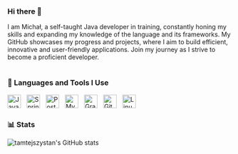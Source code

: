 ### Hi there 👋

I am Michał, a self-taught Java developer in training, constantly honing my skills and expanding my knowledge of the language and its frameworks. My GitHub showcases my progress and projects, where I aim to build efficient, innovative and user-friendly applications. Join my journey as I strive to become a proficient developer.

#

### 🧰 Languages and Tools I Use 

<img align="left" alt="Java" width="30px" style="padding-right:10px;" src="https://cdn.jsdelivr.net/gh/devicons/devicon/icons/java/java-original.svg"/>
<img align="left" alt="Spring" width="30px" style="padding-right:10px;" src="https://cdn.jsdelivr.net/gh/devicons/devicon/icons/spring/spring-original.svg" />
<img align="left" alt="Postgres" width="30px" style="padding-right:10px;" src="https://cdn.jsdelivr.net/gh/devicons/devicon/icons/postgresql/postgresql-original.svg" />
<img align="left" alt="MySQL" width="30px" style="padding-right:10px;" src="https://cdn.jsdelivr.net/gh/devicons/devicon/icons/mysql/mysql-original.svg" />
<img align="left" alt="Gradle" width="30px" style="padding-right:10px;" src="https://cdn.jsdelivr.net/gh/devicons/devicon/icons/gradle/gradle-plain.svg" />
<img align="left" alt="Git" width="30px" style="padding-right:10px;" src="https://cdn.jsdelivr.net/gh/devicons/devicon/icons/git/git-original.svg" />
<img align="left" alt="Linux" width="30px" style="padding-right:10px;" src="https://cdn.jsdelivr.net/gh/devicons/devicon/icons/linux/linux-original.svg" />         
<br />

#

### 📊 Stats

![tamtejszystan's GitHub stats](https://github-readme-stats.vercel.app/api?username=tamtejszystan&show_icons=true&theme=gruvbox&count_private=true)

<!-- ![GitHub Streak](https://streak-stats.demolab.com?user=tamtejszystan&theme=gruvbox&border_radius=4.5) -->

#
